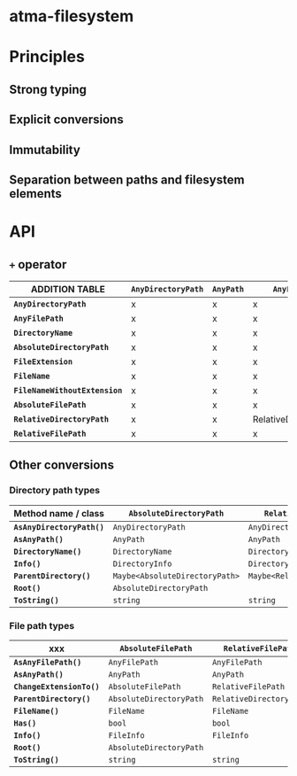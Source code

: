 # atma-filesystem

# Principles

## Strong typing

## Explicit conversions

## Immutability

## Separation between paths and filesystem elements

# API

## `+` operator

| ADDITION TABLE | `AnyDirectoryPath` | `AnyPath` | `AnyFilePath` | `DirectoryName` | `DirectoryPath` | `FileExtension` | `FileName` | `FileNameWithoutExtension` | `AbsoluteFilePath` | `RelativeDirectoryPath` | `RelativeFilePath` | 
|-------|-------|-------|-------|-------|-------|-------|-------|-------|-------|-------|-------| 
| **`AnyDirectoryPath`** | x | x | x | AnyDirectoryPath | x | x | AnyFilePath | x | x | AnyDirectoryPath | AnyFilePath | AnyPath | x | x | x | x | x | x | x | x | x | x | x | 
| **`AnyFilePath`** | x | x | x | x | x | x | x | x | x | x | x | 
| **`DirectoryName`** | x | x | x | x | x | x | x | x | x | x | x | 
| **`AbsoluteDirectoryPath`** | x | x | x | AbsoluteDirectoryPath | x | x | AbsoluteFilePath | AbsoluteDirectoryPath | 	AbsoluteFilePath | 
| **`FileExtension`** | x | x | x | x | x | x | x | x | x | x | x | 
| **`FileName`** | x | x | x | x | x | x | x | x | x | x | x | 
| **`FileNameWithoutExtension`** | x | x | x | x | x | FileName | x | x | x | x | x | 
| **`AbsoluteFilePath`** | x | x | x | x | x | x | x | x | x | x | x | 
| **`RelativeDirectoryPath`** | x | x | RelativeDirectoryPath | x | x | RelativeFilePath | x | x | RelativeDirectoryPath | RelativeFilePath | 
| **`RelativeFilePath`** | x | x | x | x | x | x | x | x | x | x | x | 


## Other conversions

### Directory path types

| Method name / class | `AbsoluteDirectoryPath` | `RelativeDirectoryPath` | `AnyDirectoryPath` | `AnyPath` |
|----|------------------------|-----------------------|------------------|--------|
| **`AsAnyDirectoryPath()`** | `AnyDirectoryPath` | `AnyDirectoryPath` | 
| **`AsAnyPath()`** | `AnyPath` | `AnyPath` | `AnyPath` |
| **`DirectoryName()`** | `DirectoryName` | `DirectoryName` | `DirectoryName` |
| **`Info()`** | `DirectoryInfo` | `DirectoryInfo` | `DirectoryInfo` |
| **`ParentDirectory()`** | `Maybe<AbsoluteDirectoryPath>` | `Maybe<RelativeDirectoryPath>` | `Maybe<AnyDirectoryPath>` |	`Maybe<AnyDirectoryPath>` |
| **`Root()`** | `AbsoluteDirectoryPath` |
| **`ToString()`** | `string` | `string` | `string` | `string` |

### File path types

| xxx | `AbsoluteFilePath` | `RelativeFilePath` | `AnyFilePath` | `AnyPath` |
|-----|------------------|------------------|-------------|---------|
| **`AsAnyFilePath()`** | `AnyFilePath` | `AnyFilePath` | 		
| **`AsAnyPath()`** | `AnyPath` | `AnyPath` | `AnyPath` | 	
| **`ChangeExtensionTo()`** | `AbsoluteFilePath` | `RelativeFilePath` | `AnyFilePath` | 	
| **`ParentDirectory()`** | `AbsoluteDirectoryPath` | `RelativeDirectoryPath` | `AnyDirectoryPath` | `Maybe<AnyDirectoryPath>` | 
| **`FileName()`** | `FileName` | `FileName` | `FileName` | 
| **`Has()`** | `bool` | `bool` | `bool` | 
| **`Info()`** | `FileInfo` | `FileInfo` | `FileInfo` | 	
| **`Root()`** | `AbsoluteDirectoryPath` | 			
| **`ToString()`** | `string` | `string` | `string` | `string` | 

